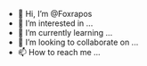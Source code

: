 - 👋 Hi, I’m @Foxrapos
- 👀 I’m interested in ...
- 🌱 I’m currently learning ...
- 💞️ I’m looking to collaborate on ...
- 📫 How to reach me ...

<!---
Foxrapos/Foxrapos is a ✨ special ✨ repository because its `README.md` (this file) appears on your GitHub profile.
You can click the Preview link to take a look at your changes.
--->
